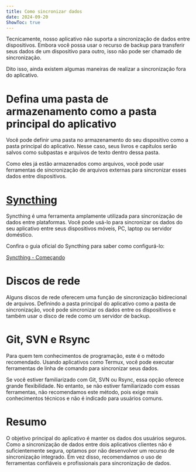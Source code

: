 ```yaml
---
title: Como sincronizar dados  
date: 2024-09-20  
ShowToc: true  
---
```


Tecnicamente, nosso aplicativo não suporta a sincronização de dados entre dispositivos. Embora você possa usar o recurso de backup para transferir seus dados de um dispositivo para outro, isso não pode ser chamado de sincronização.

Dito isso, ainda existem algumas maneiras de realizar a sincronização fora do aplicativo.

# Defina uma pasta de armazenamento como a pasta principal do aplicativo

Você pode definir uma pasta no armazenamento do seu dispositivo como a pasta principal do aplicativo. Nesse caso, seus livros e capítulos serão salvos como subpastas e arquivos de texto dentro dessa pasta.

Como eles já estão armazenados como arquivos, você pode usar ferramentas de sincronização de arquivos externas para sincronizar esses dados entre dispositivos.

# [Syncthing](https://play.google.com/store/apps/details?id=com.nutomic.syncthingandroid)

Syncthing é uma ferramenta amplamente utilizada para sincronização de dados entre plataformas. Você pode usá-lo para sincronizar os dados do seu aplicativo entre seus dispositivos móveis, PC, laptop ou servidor doméstico.

Confira o guia oficial do Syncthing para saber como configurá-lo:

[Syncthing - Começando](https://docs.syncthing.net/intro/getting-started.html#getting-started)

# Discos de rede

Alguns discos de rede oferecem uma função de sincronização bidirecional de arquivos. Definindo a pasta principal do aplicativo como a pasta de sincronização, você pode sincronizar os dados entre os dispositivos e também usar o disco de rede como um servidor de backup.

# Git, SVN e Rsync

Para quem tem conhecimentos de programação, este é o método recomendado. Usando aplicativos como Termux, você pode executar ferramentas de linha de comando para sincronizar seus dados.

Se você estiver familiarizado com Git, SVN ou Rsync, essa opção oferece grande flexibilidade. No entanto, se não estiver familiarizado com essas ferramentas, não recomendamos este método, pois exige mais conhecimentos técnicos e não é indicado para usuários comuns.

# Resumo

O objetivo principal do aplicativo é manter os dados dos usuários seguros. Como a sincronização de dados entre dois aplicativos clientes não é suficientemente segura, optamos por não desenvolver um recurso de sincronização integrado. Em vez disso, recomendamos o uso de ferramentas confiáveis e profissionais para sincronização de dados.

